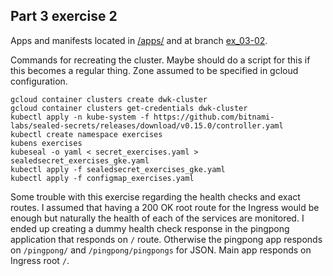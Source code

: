 ## Part 3 exercise 2

Apps and manifests located in [/apps/](https://github.com/mtuomiko/kubernetes-devops/tree/ex_03-02/apps) and at branch [ex_03-02](https://github.com/mtuomiko/kubernetes-devops/tree/ex_03-02).

Commands for recreating the cluster. Maybe should do a script for this if this becomes a regular thing. Zone assumed to be specified in gcloud configuration.
```
gcloud container clusters create dwk-cluster
gcloud container clusters get-credentials dwk-cluster
kubectl apply -n kube-system -f https://github.com/bitnami-labs/sealed-secrets/releases/download/v0.15.0/controller.yaml
kubectl create namespace exercises
kubens exercises
kubeseal -o yaml < secret_exercises.yaml > sealedsecret_exercises_gke.yaml
kubectl apply -f sealedsecret_exercises_gke.yaml
kubectl apply -f configmap_exercises.yaml
```

Some trouble with this exercise regarding the health checks and exact routes. I assumed that having a 200 OK root route for the Ingress would be enough but naturally the health of each of the services are monitored. I ended up creating a dummy health check response in the pingpong application that responds on `/` route. Otherwise the pingpong app responds on `/pingpong/` and `/pingpong/pingpongs` for JSON. Main app responds on Ingress root `/`.
